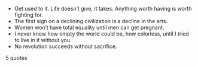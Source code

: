  - Get used to it. Life doesn’t give, it takes. Anything worth having is worth fighting for.
 - The first sign on a declining civilization is a decline in the arts.
 - Women won’t have total equality until men can get pregnant.
 - I never knew how empty the world could be, how colorless, until I tried to live in it without you.
 - No revolution succeeds without sacrifice.

5 quotes